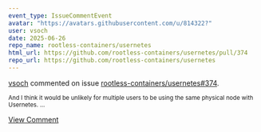 ```yaml
---
event_type: IssueCommentEvent
avatar: "https://avatars.githubusercontent.com/u/814322?"
user: vsoch
date: 2025-06-26
repo_name: rootless-containers/usernetes
html_url: https://github.com/rootless-containers/usernetes/pull/374
repo_url: https://github.com/rootless-containers/usernetes
---
```


<a href='https://github.com/vsoch' target='_blank'>vsoch</a> commented on issue <a href='https://github.com/rootless-containers/usernetes/pull/374' target='_blank'>rootless-containers/usernetes#374</a>.

<small>And I think it would be unlikely for multiple users to be using the same physical node with Usernetes. ...</small>

<a href='https://github.com/rootless-containers/usernetes/pull/374' target='_blank'>View Comment</a>